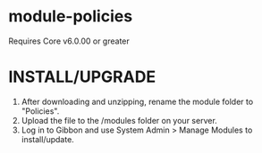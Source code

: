 module-policies
===============
Requires Core v6.0.00 or greater


INSTALL/UPGRADE
===============
1. After downloading and unzipping, rename the module folder to "Policies".
2. Upload the file to the /modules folder on your server.
3. Log in to Gibbon and use System Admin > Manage Modules to install/update.

